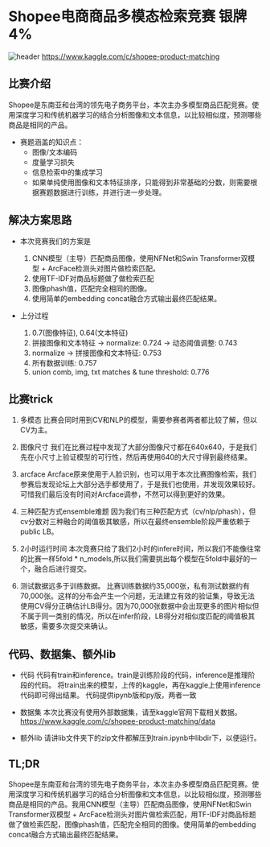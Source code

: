 # Shopee电商商品多模态检索竞赛 银牌4%

![header](https://user-images.githubusercontent.com/22366914/148638405-694e2d00-7f64-41f8-a837-186be374f8c9.png)
https://www.kaggle.com/c/shopee-product-matching

## 比赛介绍
Shopee是东南亚和台湾的领先电子商务平台，本次主办多模型商品匹配竞赛。使用深度学习和传统机器学习的结合分析图像和文本信息，以比较相似度，预测哪些商品是相同的产品。

+ 赛题涵盖的知识点：
  - 图像/文本编码
  - 度量学习损失
  - 信息检索中的集成学习
  - 如果单纯使用图像和文本特征排序，只能得到非常基础的分数，则需要根据赛题数据进行训练，并进行进一步处理。


## 解决方案思路
+ 本次竞赛我们的方案是
  1. CNN模型（主导）匹配商品图像，使用NFNet和Swin Transformer双模型 + ArcFace检测头对图片做检索匹配。
  2. 使用TF-IDF对商品标题做了做检索匹配
  3. 图像phash值，匹配完全相同的图像。
  4. 使用简单的embedding concat融合方式输出最终匹配结果。

+ 上分过程
  1. 0.7(图像特征), 0.64(文本特征)
  2. 拼接图像和文本特征 -> normalize: 0.724 -> 动态阈值调整: 0.743
  3. normalize -> 拼接图像和文本特征: 0.753
  4. 所有数据训练: 0.757
  5. union comb, img, txt matches & tune threshold: 0.776


## 比赛trick
1. 多模态
比赛会同时用到CV和NLP的模型，需要参赛者两者都比较了解，但以CV为主。

2. 图像尺寸
我们在比赛过程中发现了大部分图像尺寸都在640x640，于是我们先在小尺寸上验证模型的可行性，然后再使用640的大尺寸得到最终结果。

3. arcface
Arcface原来使用于人脸识别，也可以用于本次比赛图像检索，我们参赛后发现论坛上大部分选手都使用了，于是我们也使用，并发现效果较好。
可惜我们最后没有时间对Arcface调参，不然可以得到更好的效果。

4. 三种匹配方式ensemble难题
因为我们有三种匹配方式（cv/nlp/phash），但cv分数对三种融合的阈值极其敏感，所以在最终ensemble阶段严重依赖于public LB。

5. 2小时运行时间
本次竞赛只给了我们2小时的infere时间，所以我们不能像往常的比赛一样5fold * n_models,所以我们需要挑出每个模型在5fold中最好的一个，融合后进行提交。

6. 测试数据远多于训练数据。
比赛训练数据约35,000张，私有测试数据约有70,000张。这样的分布会产生一个问题，无法建立有效的验证集，导致无法使用CV得分正确估计LB得分。因为70,000张数据中会出现更多的图片相似但不属于同一类别的情况，所以在infer阶段，LB得分对相似度匹配的阈值极其敏感，需要多次提交来确认。

## 代码、数据集、额外lib
+ 代码
代码有train和inference。train是训练阶段的代码，inference是推理阶段的代码。
将train出来的模型，上传的kaggle，再在kaggle上使用inference代码即可得出结果。
代码提供ipynb版和py版，两者一致

+ 数据集
本次比赛没有使用外部数据集，请至kaggle官网下载相关数据。
https://www.kaggle.com/c/shopee-product-matching/data

+ 额外lib
请讲lib文件夹下的zip文件都解压到train.ipynb中libdir下，以便运行。

## TL;DR
Shopee是东南亚和台湾的领先电子商务平台，本次主办多模型商品匹配竞赛。使用深度学习和传统机器学习的结合分析图像和文本信息，以比较相似度，预测哪些商品是相同的产品。我用CNN模型（主导）匹配商品图像，使用NFNet和Swin Transformer双模型 + ArcFace检测头对图片做检索匹配，用TF-IDF对商品标题做了做检索匹配，图像phash值，匹配完全相同的图像。使用简单的embedding concat融合方式输出最终匹配结果。
